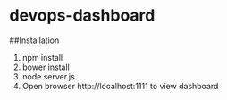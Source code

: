 # devops-dashboard

##Installation

1) npm install
2) bower install
3) node server.js
4) Open browser http://localhost:1111 to view dashboard
